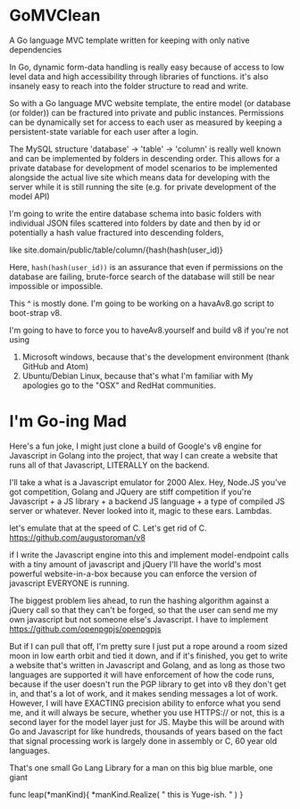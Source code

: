 # GoMVClean
A Go language MVC template written for keeping with only native dependencies

In Go, dynamic form-data handling is really easy because of access to low level data and high accessibility through libraries of functions. it's also insanely easy to reach into the folder structure to read and write.

So with a Go language MVC website template, the entire model (or database (or folder)) can be fractured into private and public instances. Permissions can be dynamically set for access to each user as measured by keeping a persistent-state variable for each user after a login.

The MySQL structure 'database' -> 'table' -> 'column' is really well known and can be implemented by folders in descending order. This allows for a private database for development of model scenarios to be implemented alongside the actual live site which means data for developing with the server while it is still running the site (e.g. for private development of the model API)

I'm going to write the entire database schema into basic folders with individual JSON files scattered into folders by date and then by id or potentially a hash value fractured into descending folders,

like site.domain/public/table/column/{hash(hash(user_id)}

Here, `hash(hash(user_id))` is an assurance that even if permissions on the database are failing, brute-force search of the database will still be near impossible or impossible.

This ^ is mostly done. I'm going to be working on a havaAv8.go script to boot-strap v8.

I'm going to have to force you to haveAv8.yourself and build v8 if you're not using
1) Microsoft windows, because that's the development environment (thank GitHub and Atom)
2) Ubuntu/Debian Linux, because that's what I'm familiar with
My apologies go to the "OSX" and RedHat communities.

# I'm Go-ing Mad
Here's a fun joke, I might just clone a build of Google's v8 engine for Javascript in Golang into the project, that way I can create a website that runs all of that Javascript, LITERALLY on the backend.

I'll take a what is a Javascript emulator for 2000 Alex. Hey, Node.JS you've got competition, Golang and JQuery are stiff competition if you're Javascript + a JS library + a backend JS language + a type of compiled JS server or whatever.
Never looked into it, magic to these ears. Lambdas.

let's emulate that at the speed of C. Let's get rid of C. https://github.com/augustoroman/v8

if I write the Javascript engine into this and implement model-endpoint calls with a tiny amount of javascript and jQuery I'll have the world's most powerful website-in-a-box because you can enforce the version of javascript EVERYONE is running.

The biggest problem lies ahead, to run the hashing algorithm against a jQuery call so that they can't be forged, so that the user can send me my own javascript but not someone else's Javascript. I have to implement https://github.com/openpgpjs/openpgpjs

But if I can pull that off, I'm pretty sure I just put a rope around a room sized moon in low earth orbit and tied it down, and if it's finished, you get to write a website that's written in Javascript and Golang, and as long as those two languages are supported it will have enforcement of how the code runs, because if the user doesn't run the PGP library to get into v8 they don't get in, and that's a lot of work, and it makes sending messages a lot of work. However, I will have EXACTING precision ability to enforce what you send me, and it will always be secure, whether you use HTTPS:// or not, this is a second layer for the model layer just for JS. Maybe this will be around with Go and Javascript for like hundreds, thousands of years based on the fact that signal processing work is largely done in assembly or C, 60 year old languages.

That's one small Go Lang Library for a man on this big blue marble, one giant

func leap(*manKind){ *manKind.Realize( " this is Yuge-ish. " )  }
